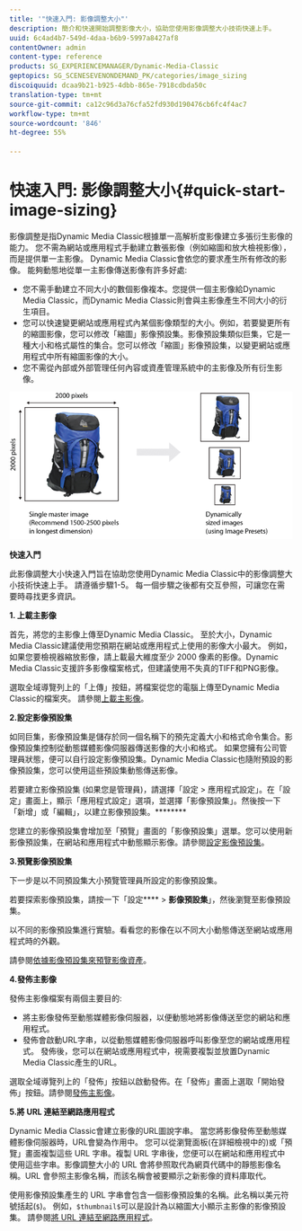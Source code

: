 ```yaml
---
title: '"快速入門: 影像調整大小"'
description: 簡介和快速開始調整影像大小，協助您使用影像調整大小技術快速上手。
uuid: 6c4ad4b7-549d-4daa-b6b9-5997a8427af8
contentOwner: admin
content-type: reference
products: SG_EXPERIENCEMANAGER/Dynamic-Media-Classic
geptopics: SG_SCENESEVENONDEMAND_PK/categories/image_sizing
discoiquuid: dcaa9b21-b925-4dbb-865e-7918cdbda50c
translation-type: tm+mt
source-git-commit: ca12c96d3a76cfa52fd930d190476cb6fc4f4ac7
workflow-type: tm+mt
source-wordcount: '846'
ht-degree: 55%

---
```



# 快速入門: 影像調整大小{#quick-start-image-sizing}

影像調整是指Dynamic Media Classic根據單一高解析度影像建立多張衍生影像的能力。 您不需為網站或應用程式手動建立數張影像（例如縮圖和放大檢視影像），而是提供單一主影像。 Dynamic Media Classic會依您的要求產生所有修改的影像。 能夠動態地從單一主影像傳送影像有許多好處:

* 您不需手動建立不同大小的數個影像複本。您提供一個主影像給Dynamic Media Classic，而Dynamic Media Classic則會與主影像產生不同大小的衍生項目。
* 您可以快速變更網站或應用程式內某個影像類型的大小。例如，若要變更所有的縮圖影像，您可以修改「縮圖」影像預設集。影像預設集類似巨集，它是一種大小和格式屬性的集合。您可以修改「縮圖」影像預設集，以變更網站或應用程式中所有縮圖影像的大小。
* 您不需從內部或外部管理任何內容或資產管理系統中的主影像及所有衍生影像。

![您可以建立不同大小的多個衍生影像，這些影像與相同的高解析度主檔案不同。](/help/assets/is_derivative_sizes_popup.png)

**快速入門**

此影像調整大小快速入門旨在協助您使用Dynamic Media Classic中的影像調整大小技術快速上手。 請遵循步驟1-5。 每一個步驟之後都有交互參照，可讓您在需要時尋找更多資訊。

**1. 上載主影像**

首先，將您的主影像上傳至Dynamic Media Classic。 至於大小，Dynamic Media Classic建議使用您預期在網站或應用程式上使用的影像大小最大。 例如，如果您要檢視器縮放影像，請上載最大維度至少 2000 像素的影像。Dynamic Media Classic支援許多影像檔案格式，但建議使用不失真的TIFF和PNG影像。

選取全域導覽列上的「上傳」按鈕，將檔案從您的電腦上傳至Dynamic Media Classic的檔案夾。 請參閱[上載主影像](uploading-master-images.md#uploading_master_images)。

**2.設定影像預設集**

如同巨集，影像預設集是儲存於同一個名稱下的預先定義大小和格式命令集合。影像預設集控制從動態媒體影像伺服器傳送影像的大小和格式。 如果您擁有公司管理員狀態，便可以自行設定影像預設集。Dynamic Media Classic也隨附預設的影像預設集，您可以使用這些預設集動態傳送影像。

若要建立影像預設集 (如果您是管理員)，請選擇「設定 > 應用程式設定」。在「設定」畫面上，顯示「應用程式設定」選項，並選擇「影像預設集」。然後按一下「新增」或「編輯」，以建立影像預設集。********

您建立的影像預設集會增加至「預覽」畫面的「影像預設集」選單。您可以使用新影像預設集，在網站和應用程式中動態顯示影像。請參閱[設定影像預設集](setting-image-presets.md#setting_up_image_presets)。

**3.預覽影像預設集**

下一步是以不同預設集大小預覽管理員所設定的影像預設集。

若要探索影像預設集，請按一下「設定&#x200B;**** > **影像預設集**」，然後瀏覽至影像預設集。

以不同的影像預設集進行實驗。看看您的影像在以不同大小動態傳送至網站或應用程式時的外觀。

請參閱[依據影像預設集來預覽影像資產](previewing-asset.md#previewing_an_image_asset_based_on_its_image_preset)。

**4.發佈主影像**

發佈主影像檔案有兩個主要目的:

* 將主影像發佈至動態媒體影像伺服器，以便動態地將影像傳送至您的網站和應用程式。
* 發佈會啟動URL字串，以從動態媒體影像伺服器呼叫影像至您的網站或應用程式。 發佈後，您可以在網站或應用程式中，視需要複製並放置Dynamic Media Classic產生的URL。

選取全域導覽列上的「發佈」按鈕以啟動發佈。在「發佈」畫面上選取「開始發佈」按鈕。請參閱[發佈主影像](publishing-master-images.md#publishing_master_images)。

**5.將 URL 連結至網路應用程式**

Dynamic Media Classic會建立影像的URL圖說字串。 當您將影像發佈至動態媒體影像伺服器時，URL會變為作用中。 您可以從瀏覽面板(在詳細檢視中的)或「預覽」畫面複製這些 URL 字串。複製 URL 字串後，您便可以在網站和應用程式中使用這些字串。影像調整大小的 URL 會將參照取代為網頁代碼中的靜態影像名稱。URL 會參照主影像名稱，而該名稱會被要顯示之新影像的資料庫取代。

使用影像預設集產生的 URL 字串會包含一個影像預設集的名稱。此名稱以美元符號括起(`$`)。 例如，`$thumbnail$`可以是設計為以縮圖大小顯示主影像的影像預設集。 請參閱[將 URL 連結至網路應用程式](linking-urls-web-application.md#linking_urls_to_your_web_application)。
